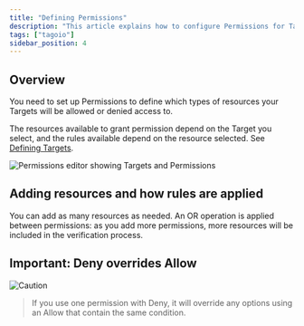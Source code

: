 ```yaml
---
title: "Defining Permissions"
description: "This article explains how to configure Permissions for Targets in TagoIO, what resources are available depending on the selected Target, and how permission rules are evaluated (including how Deny interacts with Allow)."
tags: ["tagoio"]
sidebar_position: 4
---
```

## Overview
You need to set up Permissions to define which types of resources your Targets will be allowed or denied access to.

The resources available to grant permission depend on the Target you select, and the rules available depend on the resource selected. See [Defining Targets](../defining-targets).

![Permissions editor showing Targets and Permissions](/docs_imagem/tagoio/defining-permissions-2.png)

## Adding resources and how rules are applied
You can add as many resources as needed. An OR operation is applied between permissions: as you add more permissions, more resources will be included in the verification process.

## Important: Deny overrides Allow
![Caution](/docs_imagem/tagoio/caution.png)

> If you use one permission with Deny, it will override any options using an Allow that contain the same condition.